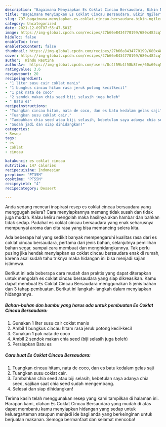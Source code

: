 ```yaml
---
description: "Bagaimana Menyiapkan Es Coklat Cincau Bersaudara, Bikin Ngiler"
title: "Bagaimana Menyiapkan Es Coklat Cincau Bersaudara, Bikin Ngiler"
slug: 797-bagaimana-menyiapkan-es-coklat-cincau-bersaudara-bikin-ngiler
category: Uncategorized
date: 2021-12-09T07:55:47.501Z
image: https://img-global.cpcdn.com/recipes/27b66e8434770199/680x482cq70/es-coklat-cincau-bersaudara-foto-resep-utama.jpg
hideToc: false
enableToc: true
enableTocContent: false
thumbnail: https://img-global.cpcdn.com/recipes/27b66e8434770199/680x482cq70/es-coklat-cincau-bersaudara-foto-resep-utama.jpg
cover: https://img-global.cpcdn.com/recipes/27b66e8434770199/680x482cq70/es-coklat-cincau-bersaudara-foto-resep-utama.jpg
author:  Windu Restina
authorAv:  https://img-global.cpcdn.com/users/0c4f59b4f58b8fee/60x60cq50/avatar.jpg
ratingvalue: 3.6
reviewcount: 20
recipeingredient:
- "1 liter susu cair coklat manis"
- "1 bungkus cincau hitam rasa jeruk potong kecilkecil"
- "1 pak nata de coco"
- "2 sendok makan chia seed biji selasih juga boleh"
- " Batu es"
recipeinstructions:
- "Tuangkan cincau hitam, nata de coco, dan es batu kedalam gelas saji"
- "Tuangkan susu coklat cair."
- "Tambahkan chia seed atau biji selasih, kebetulan saya adanya chia seed, sajikan saat chia seed sudah mengembang."
- "Sudah jadi dan siap dihidangkan!"
categories:
- Resep
tags:
- es
- coklat
- cincau

katakunci: es coklat cincau 
nutrition: 147 calories
recipecuisine: Indonesian
preptime: "PT35M"
cooktime: "PT55M"
recipeyield: "4"
recipecategory: Dessert

---
```



Anda sedang mencari inspirasi resep es coklat cincau bersaudara yang menggugah selera? Cara menyiapkannya memang tidak susah dan tidak juga mudah. Kalau keliru mengolah maka hasilnya akan hambar dan bahkan tidak sedap. Padahal es coklat cincau bersaudara yang enak seharusnya mempunyai aroma dan cita rasa yang bisa memancing selera kita.


Ada beberapa hal yang sedikit banyak mempengaruhi kualitas rasa dari es coklat cincau bersaudara, pertama dari jenis bahan, selanjutnya pemilihan bahan segar, sampai cara membuat dan menghidangkannya. Tak perlu pusing jika hendak menyiapkan es coklat cincau bersaudara enak di rumah, karena asal sudah tahu triknya maka hidangan ini bisa menjadi sajian istimewa.




Berikut ini ada beberapa cara mudah dan praktis yang dapat diterapkan untuk mengolah es coklat cincau bersaudara yang siap dikreasikan. Kamu dapat membuat Es Coklat Cincau Bersaudara menggunakan 5 jenis bahan dan 3 tahap pembuatan. Berikut ini langkah-langkah dalam menyiapkan hidangannya.

<!--inarticleads1-->

##### Bahan-bahan dan bumbu yang harus ada untuk pembuatan Es Coklat Cincau Bersaudara:

1. Gunakan 1 liter susu cair coklat manis
1. Ambil 1 bungkus cincau hitam rasa jeruk potong kecil-kecil
1. Gunakan 1 pak nata de coco
1. Ambil 2 sendok makan chia seed (biji selasih juga boleh)
1. Persiapkan  Batu es




<!--inarticleads2-->

##### Cara buat Es Coklat Cincau Bersaudara:

1. Tuangkan cincau hitam, nata de coco, dan es batu kedalam gelas saji
1. Tuangkan susu coklat cair.
1. Tambahkan chia seed atau biji selasih, kebetulan saya adanya chia seed, sajikan saat chia seed sudah mengembang.
1. Selesai dan siap dihidangkan!



Terima kasih telah menggunakan resep yang kami tampilkan di halaman ini. Harapan kami, olahan Es Coklat Cincau Bersaudara yang mudah di atas dapat membantu kamu menyiapkan hidangan yang sedap untuk keluarga/teman ataupun menjadi ide bagi anda yang berkeinginan untuk berjualan makanan. Semoga bermanfaat dan selamat mencoba!
